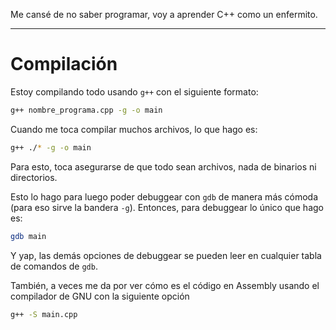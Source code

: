 Me cansé de no saber programar, voy a aprender C++ como un enfermito.

--- 

# Compilación

Estoy compilando todo usando `g++` con el siguiente formato: 

``` sh
g++ nombre_programa.cpp -g -o main
```

Cuando me toca compilar muchos archivos, lo que hago es:

``` sh
g++ ./* -g -o main
```

Para esto, toca asegurarse de que todo sean archivos, nada de binarios ni directorios.

Esto lo hago para luego poder debuggear con `gdb` de manera más cómoda (para eso sirve la bandera `-g`). Entonces, para debuggear lo único que hago es:

``` sh
gdb main
```

Y yap, las demás opciones de debuggear se pueden leer en cualquier tabla de comandos de `gdb`.

También, a veces me da por ver cómo es el código en Assembly usando el compilador de GNU con la siguiente opción

``` sh
g++ -S main.cpp
```
